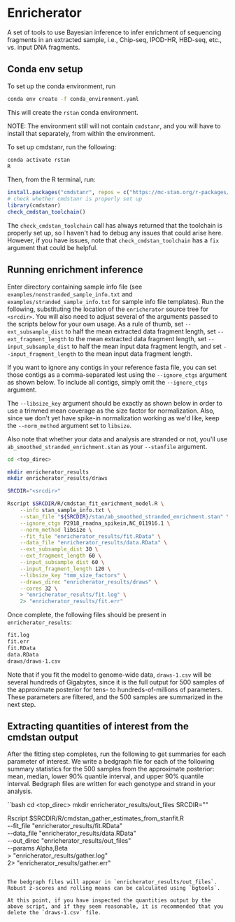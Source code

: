 # Enricherator

A set of tools to use Bayesian inference to infer enrichment
of sequencing fragments in an extracted sample, i.e.,
Chip-seq, IPOD-HR, HBD-seq, etc., vs. input DNA fragments.

## Conda env setup

To set up the conda environment, run

```bash
conda env create -f conda_environment.yaml
```

This will create the `rstan` conda environment.

NOTE: The environment still will not contain `cmdstanr`,
and you will have to install that separately, from
within the environment.

To set up cmdstanr, run the following:

```bash
conda activate rstan
R
```

Then, from the R terminal, run:

```R
install.packages("cmdstanr", repos = c("https://mc-stan.org/r-packages/", getOption("repos")))
# check whether cmdstanr is properly set up
library(cmdstanr)
check_cmdstan_toolchain()
```

The `check_cmdstan_toolchain` call has always returned that
the toolchain is properly set up, so I haven't had to
debug any issues that could arise here. However, if you
have issues, note that `check_cmdstan_toolchain` has
a `fix` argument that could be helpful.

## Running enrichment inference

Enter directory containing sample info file
(see `examples/nonstranded_sample_info.txt` and
`examples/stranded_sample_info.txt` for sample info file templates).
Run the following,
substituting the location of the `enricherator` source tree for
`<srcdir>`. You will also need to adjust several of the arguments
passed to the scripts below for your own usage. As a rule of thumb,
set `--ext_subsample_dist` to half the mean extracted data fragment length,
set `--ext_fragment_length` to the mean extracted data fragment length,
set `--input_subsample_dist` to half the mean input data fragment length,
and set `--input_fragment_length` to the mean input data fragment length.

If you want to ignore any contigs in your reference fasta file, you
can set those contigs as a comma-separated lest using the `--ignore_ctgs`
argument as shown below. To include all contigs, simply omit the
`--ignore_ctgs` argument.

The `--libsize_key` argument should be exactly as shown below in order
to use a trimmed mean coverage as the size factor for normalization.
Also, since we don't yet have spike-in normalization working as
we'd like, keep the `--norm_method` argument set to `libsize`.

Also note that whether your data and analysis are stranded or not,
you'll use `ab_smoothed_stranded_enrichment.stan` as your `--stanfile`
argument.

```bash
cd <top_direc>

mkdir enricherator_results
mkdir enricherator_results/draws

SRCDIR="<srcdir>"

Rscript $SRCDIR/R/cmdstan_fit_enrichment_model.R \
    --info stan_sample_info.txt \
    --stan_file "${SRCDIR}/stan/ab_smoothed_stranded_enrichment.stan" \
    --ignore_ctgs P2918_rnadna_spikein,NC_011916.1 \
    --norm_method libsize \
    --fit_file "enricherator_results/fit.RData" \
    --data_file "enricherator_results/data.RData" \
    --ext_subsample_dist 30 \
    --ext_fragment_length 60 \
    --input_subsample_dist 60 \
    --input_fragment_length 120 \
    --libsize_key "tmm_size_factors" \
    --draws_direc "enricherator_results/draws" \
    --cores 32 \
    > "enricherator_results/fit.log" \
    2> "enricherator_results/fit.err"
```

Once complete, the following files should be present in `enricherator_results`:

```bash
fit.log
fit.err
fit.RData
data.RData
draws/draws-1.csv
```

Note that if you fit the model to genome-wide data,
`draws-1.csv` will be several hundreds of Gigabytes,
since it is the full output for 500 samples of the
approximate posterior for tens- to hundreds-of-millions of
parameters. These parameters are filtered, and the 500 samples
are summarized in the next step.

## Extracting quantities of interest from the cmdstan output

After the fitting step completes, run the following
to get summaries for each parameter of interest.
We write a bedgraph file for each of the following summary statistics
for the 500 samples from the approximate posterior:
mean, median, lower 90% quantile interval, and upper 90% quantile interval.
Bedgraph files are written for each genotype and strand in your analysis.

``bash
cd <top_direc>
mkdir enricherator_results/out_files
SRCDIR="<srcdir>"

Rscript $SRCDIR/R/cmdstan_gather_estimates_from_stanfit.R \
        --fit_file "enricherator_results/fit.RData" \
        --data_file "enricherator_results/data.RData" \
        --out_direc "enricherator_results/out_files" \
        --params Alpha,Beta \
        > "enricherator_results/gather.log" \
        2> "enricherator_results/gather.err"
```

The bedgraph files will appear in `enricherator_results/out_files`.
Robust z-scores and rolling means can be calculated using `bgtools`.

At this point, if you have inspected the quantities output by the
above script, and if they seem reasonable, it is recommended that you
delete the `draws-1.csv` file.

